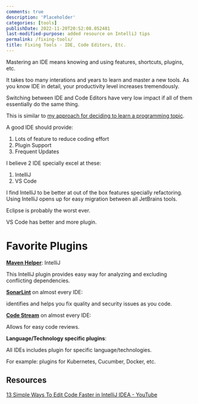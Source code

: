 ```yaml
---
comments: true
description: 'Placeholder' 
categories: [tools]
publishDate: 2022-11-20T20:52:08.052481
last-modified-purpose: added resource on IntelliJ tips
permalink: /fixing-tools/
title: Fixing Tools - IDE, Code Editors, Etc.
---
```


Mastering an IDE means knowing and using features, shortcuts, plugins, etc. 

It takes too many interations and years to learn and master a new tools. As you know IDE in detail, your productivity level increases tremendously.

Switching between IDE and Code Editors have very low impact if all of them essentially do the same thing.

This is similar to [my approach for deciding to learn a programming topic](/new_tech).

A good IDE should provide:
1. Lots of feature to reduce coding effort
2. Plugin Support
3. Frequent Updates

I believe 2 IDE specially excel at these:

1. IntelliJ
2. VS Code

I find IntelliJ to be better at out of the box features specially refactoring. Using IntelliJ opens up for easy migration between all JetBrains tools.

Eclipse is probably the worst ever.

VS Code has better and more plugin.

# Favorite Plugins

**[Maven Helper](https://plugins.jetbrains.com/plugin/7179-maven-helper)**: IntelliJ

This IntelliJ plugin provides easy way for analyzing and excluding conflicting dependencies.

**[SonarLint](https://www.sonarlint.org/)** on almost every IDE:

identifies and helps you fix quality and security issues as you code.

**[Code Stream](https://www.codestream.com/)** on almost every IDE:

Allows for easy code reviews.

**Language/Technology specific plugins**:

All IDEs includes plugin for specific language/technologies.

For example: plugins for Kubernetes, Cucumber, Docker, etc.

## Resources

[13 Simple Ways To Edit Code Faster in IntelliJ IDEA - YouTube](https://www.youtube.com/watch?v=zNhFblHPJIk)